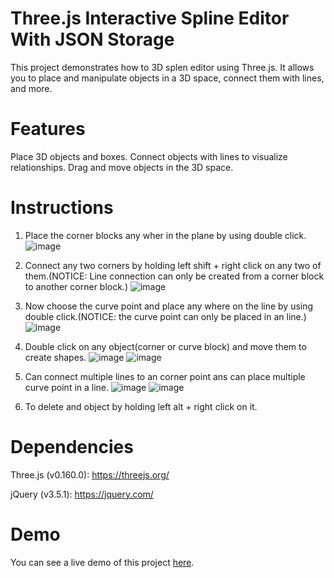 # Three.js Interactive Spline Editor With JSON Storage

This project demonstrates how to 3D splen editor using Three.js. It allows you to place and manipulate objects in a 3D space, connect them with lines, and more.

# Features

Place 3D objects and boxes.
Connect objects with lines to visualize relationships.
Drag and move objects in the 3D space.

# Instructions

1. Place the corner blocks any wher in the plane by using double click.
   ![image](https://github.com/Jerald-Golden/THREEJS-SPLINE-EDITOR-WITH-JSON-STORAGE/assets/124641613/c3c0baab-76c5-4dd9-a0ec-b836233cd9e7)

2. Connect any two corners by holding left shift + right click on any two of them.(NOTICE: Line connection can only be created from a corner block to another corner block.)
   ![image](https://github.com/Jerald-Golden/THREEJS-SPLINE-EDITOR-WITH-JSON-STORAGE/assets/124641613/6b65a857-f639-4dcd-aafb-35b619d99f3b)

3. Now choose the curve point and place any where on the line by using double click.(NOTICE: the curve point can only be placed in an line.)
   ![image](https://github.com/Jerald-Golden/THREEJS-SPLINE-EDITOR-WITH-JSON-STORAGE/assets/124641613/479284b8-ea37-4ea9-ac67-4f0e331d10f1)

4. Double click on any object(corner or curve block) and move them to create shapes.
   ![image](https://github.com/Jerald-Golden/THREEJS-SPLINE-EDITOR-WITH-JSON-STORAGE/assets/124641613/207d914e-b5a6-4b8d-8199-60f10731d9b0)
   ![image](https://github.com/Jerald-Golden/THREEJS-SPLINE-EDITOR-WITH-JSON-STORAGE/assets/124641613/cb2fa89e-f945-4128-a782-c725adc38867)

5. Can connect multiple lines to an corner point ans can place multiple curve point in a line.
   ![image](https://github.com/Jerald-Golden/THREEJS-SPLINE-EDITOR-WITH-JSON-STORAGE/assets/124641613/9d82a11b-8ca0-4f14-b99b-e0edf70ac385)
   ![image](https://github.com/Jerald-Golden/THREEJS-SPLINE-EDITOR-WITH-JSON-STORAGE/assets/124641613/cf266b39-7804-45c4-afb6-ef5b60b2b19c)

6. To delete and object by holding left alt + right click on it.

# Dependencies

Three.js (v0.160.0): https://threejs.org/

jQuery (v3.5.1): https://jquery.com/

# Demo

You can see a live demo of this project [here]().
